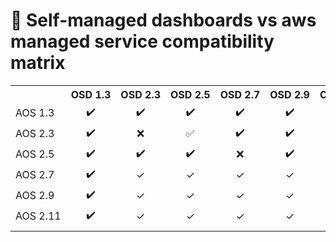 # 🧰 Self-managed dashboards vs aws managed service compatibility matrix

<table>
  <tr>
    <th nowrap="nowrap"></th>    
    <th nowrap="nowrap" align="center" title="">OSD 1.3</th>
    <th nowrap="nowrap" align="center" title="">OSD 2.3</th>
    <th nowrap="nowrap" align="center" title="">OSD 2.5</th>
    <th nowrap="nowrap" align="center" title="">OSD 2.7</th>
    <th nowrap="nowrap" align="center" title="">OSD 2.9</th>
    <th nowrap="nowrap" align="center" title="">OSD 2.11</th>
  </tr>  
  <tr>
    <td nowrap="nowrap"> AOS 1.3 </td>    
    <td nowrap="nowrap" align="center" data-plugin=>✔️</td>
    <td nowrap="nowrap" align="center" data-plugin=>✔️</td>
    <td nowrap="nowrap" align="center" data-plugin=>✔️</td>
    <td nowrap="nowrap" align="center" data-plugin=>✔️</td>
    <td nowrap="nowrap" align="center" data-plugin=>✔️</td>
    <td nowrap="nowrap" align="center" data-plugin=>✔️</td>
  </tr>
  <tr>
    <td nowrap="nowrap"> AOS 2.3 </td>    
    <td nowrap="nowrap" align="center" data-plugin=>✔️</td>
    <td nowrap="nowrap" align="center" data-plugin=>❌</td>
    <td nowrap="nowrap" align="center" data-plugin=>✅</td>
    <td nowrap="nowrap" align="center" data-plugin=>✔️</td>
    <td nowrap="nowrap" align="center" data-plugin=>✔️</td>
    <td nowrap="nowrap" align="center" data-plugin=>❌</td>
  </tr>
  <tr>
    <td nowrap="nowrap"> AOS 2.5 </td>    
    <td nowrap="nowrap" align="center" data-plugin=>✔️</td>
    <td nowrap="nowrap" align="center" data-plugin=>✔️</td>
    <td nowrap="nowrap" align="center" data-plugin=>✔️</td>
    <td nowrap="nowrap" align="center" data-plugin=>❌</td>
    <td nowrap="nowrap" align="center" data-plugin=>✔️</td>
    <td nowrap="nowrap" align="center" data-plugin=>❌</td>
  </tr>
  <tr>
    <td nowrap="nowrap"> AOS 2.7 </td>    
    <td nowrap="nowrap" align="center" data-plugin="base">✔️</td>
    <td nowrap="nowrap" align="center" data-plugin="isocalendar">✓</td>
    <td nowrap="nowrap" align="center" data-plugin="languages">✓</td>
    <td nowrap="nowrap" align="center" data-plugin="stargazers">✓</td>
    <td nowrap="nowrap" align="center" data-plugin="lines">✓</td>
    <td nowrap="nowrap" align="center" data-plugin="topics">✔️</td>
  </tr>
  <tr>
    <td nowrap="nowrap"> AOS 2.9 </td>    
    <td nowrap="nowrap" align="center" data-plugin="base">✔️</td>
    <td nowrap="nowrap" align="center" data-plugin="isocalendar">✓</td>
    <td nowrap="nowrap" align="center" data-plugin="languages">✓</td>
    <td nowrap="nowrap" align="center" data-plugin="stargazers">✓</td>
    <td nowrap="nowrap" align="center" data-plugin="lines">✓</td>
    <td nowrap="nowrap" align="center" data-plugin="topics">✔️</td>
  </tr>
  <tr>
    <td nowrap="nowrap"> AOS 2.11 </td>    
    <td nowrap="nowrap" align="center" data-plugin="base">✔️</td>
    <td nowrap="nowrap" align="center" data-plugin="isocalendar">✓</td>
    <td nowrap="nowrap" align="center" data-plugin="languages">✓</td>
    <td nowrap="nowrap" align="center" data-plugin="stargazers">✓</td>
    <td nowrap="nowrap" align="center" data-plugin="lines">✓</td>
    <td nowrap="nowrap" align="center" data-plugin="topics">✔️</td>
  </tr>
  <tr>
    <td colspan="70"></td>
  </tr>
</table>

